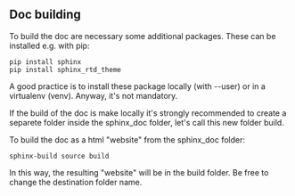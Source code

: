 ## Doc building

To build the doc are necessary some additional packages. These can be installed e.g. with pip:

```
pip install sphinx
pip install sphinx_rtd_theme
```

A good practice is to install these package locally (with --user) or in a virtualenv (venv). Anyway, it's not mandatory.

If the build of the doc is make locally it's strongly recommended to create a separete folder inside
the sphinx_doc folder, let's call this new folder build.

To build the doc as a html "website" from the sphinx_doc folder:

```
sphinx-build source build
```

In this way, the resulting "website" will be in the build folder. Be free to change the destination folder name.
